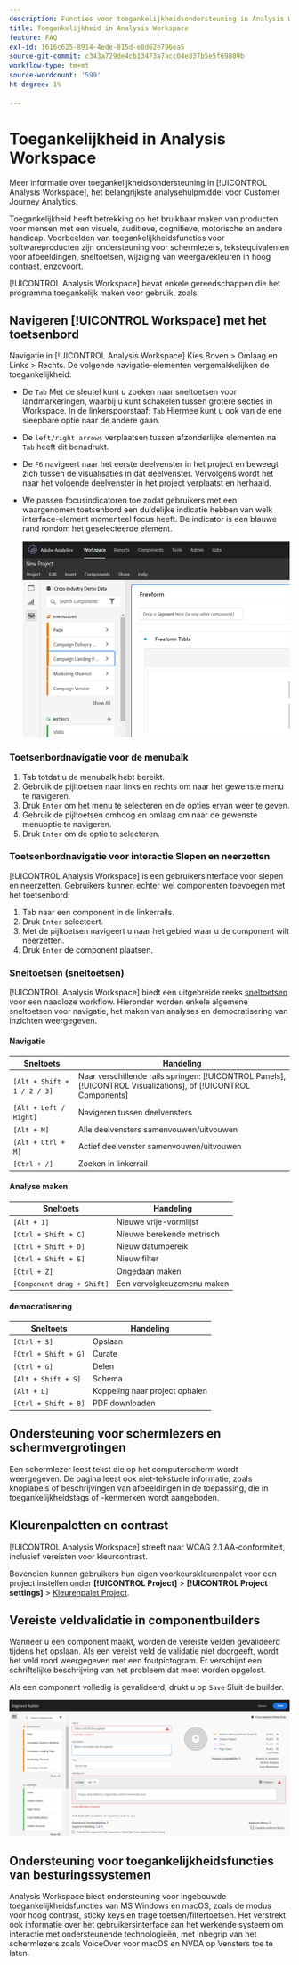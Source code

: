 ```yaml
---
description: Functies voor toegankelijkheidsondersteuning in Analysis Workspace
title: Toegankelijkheid in Analysis Workspace
feature: FAQ
exl-id: 1616c625-8914-4ede-815d-e8d62e796ea5
source-git-commit: c343a729de4cb13473a7acc04e837b5e5f69809b
workflow-type: tm+mt
source-wordcount: '599'
ht-degree: 1%

---
```


# Toegankelijkheid in Analysis Workspace

Meer informatie over toegankelijkheidsondersteuning in [!UICONTROL Analysis Workspace], het belangrijkste analysehulpmiddel voor Customer Journey Analytics.

Toegankelijkheid heeft betrekking op het bruikbaar maken van producten voor mensen met een visuele, auditieve, cognitieve, motorische en andere handicap. Voorbeelden van toegankelijkheidsfuncties voor softwareproducten zijn ondersteuning voor schermlezers, tekstequivalenten voor afbeeldingen, sneltoetsen, wijziging van weergavekleuren in hoog contrast, enzovoort.

[!UICONTROL Analysis Workspace] bevat enkele gereedschappen die het programma toegankelijk maken voor gebruik, zoals:

## Navigeren [!UICONTROL Workspace] met het toetsenbord

Navigatie in [!UICONTROL Analysis Workspace] Kies Boven > Omlaag en Links > Rechts. De volgende navigatie-elementen vergemakkelijken de toegankelijkheid:

* De `Tab` Met de sleutel kunt u zoeken naar sneltoetsen voor landmarkeringen, waarbij u kunt schakelen tussen grotere secties in Workspace. In de linkerspoorstaaf: `Tab` Hiermee kunt u ook van de ene sleepbare optie naar de andere gaan.
* De `left/right arrows` verplaatsen tussen afzonderlijke elementen na `Tab` heeft dit benadrukt.
* De `F6` navigeert naar het eerste deelvenster in het project en beweegt zich tussen de visualisaties in dat deelvenster. Vervolgens wordt het naar het volgende deelvenster in het project verplaatst en herhaald.
* We passen focusindicatoren toe zodat gebruikers met een waargenomen toetsenbord een duidelijke indicatie hebben van welk interface-element momenteel focus heeft. De indicator is een blauwe rand rondom het geselecteerde element.

  ![Tabel met vrije vorm met een focusindicator voor een blauwe rand rond de tabel met vrije vorm.](assets/focus-indicator.png)

### Toetsenbordnavigatie voor de menubalk

1. Tab totdat u de menubalk hebt bereikt.
1. Gebruik de pijltoetsen naar links en rechts om naar het gewenste menu te navigeren.
1. Druk `Enter` om het menu te selecteren en de opties ervan weer te geven.
1. Gebruik de pijltoetsen omhoog en omlaag om naar de gewenste menuoptie te navigeren.
1. Druk `Enter` om de optie te selecteren.

### Toetsenbordnavigatie voor interactie Slepen en neerzetten

[!UICONTROL Analysis Workspace] is een gebruikersinterface voor slepen en neerzetten. Gebruikers kunnen echter wel componenten toevoegen met het toetsenbord:

1. Tab naar een component in de linkerrails.
1. Druk `Enter` selecteert.
1. Met de pijltoetsen navigeert u naar het gebied waar u de component wilt neerzetten.
1. Druk `Enter` de component plaatsen.

### Sneltoetsen (sneltoetsen)

[!UICONTROL Analysis Workspace] biedt een uitgebreide reeks [sneltoetsen](https://experienceleague.adobe.com/docs/analytics/analyze/analysis-workspace/build-workspace-project/fa-shortcut-keys.html) voor een naadloze workflow. Hieronder worden enkele algemene sneltoetsen voor navigatie, het maken van analyses en democratisering van inzichten weergegeven.

#### Navigatie

| Sneltoets | Handeling |
| --- | --- |
| `[Alt + Shift + 1 / 2 / 3]` | Naar verschillende rails springen: [!UICONTROL Panels], [!UICONTROL Visualizations], of [!UICONTROL Components] |
| `[Alt + Left / Right]` | Navigeren tussen deelvensters |
| `[Alt + M]` | Alle deelvensters samenvouwen/uitvouwen |
| `[Alt + Ctrl + M]` | Actief deelvenster samenvouwen/uitvouwen |
| `[Ctrl + /]` | Zoeken in linkerrail |

#### Analyse maken

| Sneltoets | Handeling |
| --- | --- |
| `[Alt + 1]` | Nieuwe vrije-vormlijst |
| `[Ctrl + Shift + C]` | Nieuwe berekende metrisch |
| `[Ctrl + Shift + D]` | Nieuw datumbereik |
| `[Ctrl + Shift + E]` | Nieuw filter |
| `[Ctrl + Z]` | Ongedaan maken |
| `[Component drag + Shift]` | Een vervolgkeuzemenu maken |

#### democratisering

| Sneltoets | Handeling |
| --- | --- |
| `[Ctrl + S]` | Opslaan |
| `[Ctrl + Shift + G]` | Curate |
| `[Ctrl + G]` | Delen |
| `[Alt + Shift + S]` | Schema |
| `[Alt + L]` | Koppeling naar project ophalen |
| `[Ctrl + Shift + B]` | PDF downloaden |

## Ondersteuning voor schermlezers en schermvergrotingen

Een schermlezer leest tekst die op het computerscherm wordt weergegeven. De pagina leest ook niet-tekstuele informatie, zoals knoplabels of beschrijvingen van afbeeldingen in de toepassing, die in toegankelijkheidstags of -kenmerken wordt aangeboden.

## Kleurenpaletten en contrast

[!UICONTROL Analysis Workspace] streeft naar WCAG 2.1 AA-conformiteit, inclusief vereisten voor kleurcontrast.

Bovendien kunnen gebruikers hun eigen voorkeurskleurenpalet voor een project instellen onder **[!UICONTROL Project]** > **[!UICONTROL Project settings]** > [Kleurenpalet Project](https://experienceleague.adobe.com/docs/analytics/analyze/analysis-workspace/build-workspace-project/color-palettes.html).

## Vereiste veldvalidatie in componentbuilders

Wanneer u een component maakt, worden de vereiste velden gevalideerd tijdens het opslaan. Als een vereist veld de validatie niet doorgeeft, wordt het veld rood weergegeven met een foutpictogram. Er verschijnt een schriftelijke beschrijving van het probleem dat moet worden opgelost.

Als een component volledig is gevalideerd, drukt u op `Save` Sluit de builder.

![De Bouwer van het segment en de indicator van de foutenbevestiging.](assets/error-validation.png)

## Ondersteuning voor toegankelijkheidsfuncties van besturingssystemen

Analysis Workspace biedt ondersteuning voor ingebouwde toegankelijkheidsfuncties van MS Windows en macOS, zoals de modus voor hoog contrast, sticky keys en trage toetsen/filtertoetsen. Het verstrekt ook informatie over het gebruikersinterface aan het werkende systeem om interactie met ondersteunende technologieën, met inbegrip van het schermlezers zoals VoiceOver voor macOS en NVDA op Vensters toe te laten.
